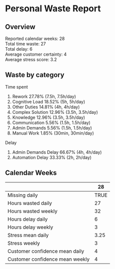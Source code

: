 # Personal Waste Report

## Overview

Reported calendar weeks: 28  
Total time waste: 27  
Total delay: 6  
Average customer certainty: 4  
Average stress score: 3.2  

## Waste by category

Time spent
  1. Rework 27.78% (7.5h, 7.5h/day)
  2. Cognitive Load 18.52% (5h, 5h/day)
  3. Other Duties 14.81% (4h, 4h/day)
  4. Complex Solution 12.96% (3.5h, 3.5h/day)
  5. Knowledge 12.96% (3.5h, 3.5h/day)
  6. Communication 5.56% (1.5h, 1.5h/day)
  7. Admin Demands 5.56% (1.5h, 1.5h/day)
  8. Manual Work 1.85% (30min, 30min/day)

Delay
  1. Admin Demands Delay 66.67% (4h, 4h/day)
  2. Automation Delay 33.33% (2h, 2h/day)

## Calendar Weeks

|  | 28 | 
|---|---|
| Missing daily | TRUE | 
| Hours wasted daily | 27 | 
| Hours wasted weekly | 32 | 
| Hours delay daily | 6 | 
| Hours delay weekly | 3 | 
| Stress mean daily | 3.25 | 
| Stress weekly | 3 | 
| Customer confidence mean daily | 4 | 
| Customer confidence mean weekly | 4 | 
